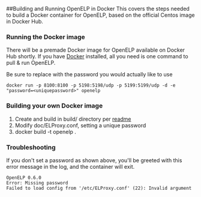 ##Building and Running OpenELP in Docker
This covers the steps needed to build a Docker container for OpenELP, based on the official Centos image in Docker Hub.

### Running the Docker image
There will be a premade Docker image for OpenELP available on Docker Hub shortly. If you have [Docker](http://www.docker.com) installed, all you need is one command to pull & run OpenELP.

Be sure to replace <uniquepassword> with the password you would actually like to use
```
docker run -p 8100:8100 -p 5198:5198/udp -p 5199:5199/udp -d -e "password=<uniquepassword>" openelp
```



### Building your own Docker image
1. Create and build in build/ directory per [readme](README.md)
2. Modify doc/ELProxy.conf, setting a unique password
3. docker build -t openelp .


### Troubleshooting
If you don't set a password as shown above, you'll be greeted with this error message in the log, and the container will exit.
```
OpenELP 0.6.0
Error: Missing password
Failed to load config from '/etc/ELProxy.conf' (22): Invalid argument
```
